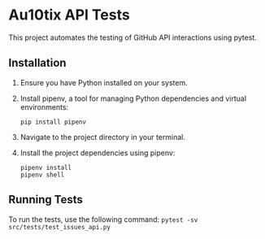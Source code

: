 # Au10tix API Tests

This project automates the testing of GitHub API interactions using pytest.

## Installation

1. Ensure you have Python installed on your system.

2. Install pipenv, a tool for managing Python dependencies and virtual environments:

    ```
    pip install pipenv
    ```

3. Navigate to the project directory in your terminal.

4. Install the project dependencies using pipenv:

    ```
    pipenv install
    pipenv shell
    ```


## Running Tests

To run the tests, use the following command:
    ```
    pytest -sv src/tests/test_issues_api.py
    ```

